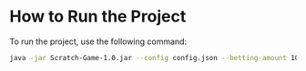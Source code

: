# How to Run the Project

To run the project, use the following command:

```sh
java -jar Scratch-Game-1.0.jar --config config.json --betting-amount 100



